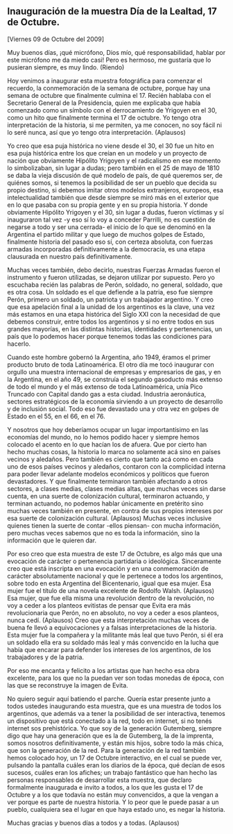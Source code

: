 Inauguración de la muestra Día de la Lealtad, 17 de Octubre.
------------------------------------------------------------

[Viernes 09 de Octubre del 2009]

Muy buenos días, ¡qué micrófono, Dios mío, qué responsabilidad, hablar
por este micrófono me da miedo casi! Pero es hermoso, me gustaría que lo
pusieran siempre, es muy lindo. (Riendo)

Hoy venimos a inaugurar esta muestra fotográfica para comenzar el
recuerdo, la conmemoración de la semana de octubre, porque hay una
semana de octubre que finalmente culmina el 17. Recién hablaba con el
Secretario General de la Presidencia, quien me explicaba que había
comenzado como un símbolo con el derrocamiento de Yrigoyen en el 30,
como un hito que finalmente termina el 17 de octubre. Yo tengo otra
interpretación de la historia, si me permiten, ya me conocen, no soy
fácil ni lo seré nunca, así que yo tengo otra interpretación. (Aplausos)

Yo creo que esa puja histórica no viene desde el 30, el 30 fue un hito
en esa puja histórica entre los que creían en un modelo y un proyecto de
nación que obviamente Hipólito Yrigoyen y el radicalismo en ese momento
lo simbolizaban, sin lugar a dudas; pero también en el 25 de mayo de
1810 se daba la vieja discusión de qué modelo de país, de qué queremos
ser, de quiénes somos, si tenemos la posibilidad de ser un pueblo que
decida su propio destino, si debemos imitar otros modelos extranjeros,
europeos, esa intelectualidad también que desde siempre se miró más en
el exterior que en lo que pasaba con su propia gente y en su propia
historia. Y donde obviamente Hipólito Yrigoyen y el 30, sin lugar a
dudas, fueron víctimas y sí inauguraron tal vez -y eso sí lo voy a
conceder Parrilli, no es cuestión de negarse a todo y ser una cerrada-
el inicio de lo que se denominó en la Argentina el partido militar y que
luego de muchos golpes de Estado, finalmente historia del pasado eso sí,
con certeza absoluta, con fuerzas armadas incorporadas definitivamente a
la democracia, es una etapa clausurada en nuestro país definitivamente.

Muchas veces también, debo decirlo, nuestras Fuerzas Armadas fueron el
instrumento y fueron utilizadas, se dejaron utilizar por supuesto. Pero
yo escuchaba recién las palabras de Perón, soldado, no general, soldado,
que es otra cosa. Un soldado es el que defiende a la patria, eso fue
siempre Perón, primero un soldado, un patriota y un trabajador
argentino. Y creo que esa apelación final a la unidad de los argentinos
es la clave, una vez más estamos en una etapa histórica del Siglo XXI
con la necesidad de que debemos construir, entre todos los argentinos y
si no entre todos en sus grandes mayorías, en las distintas historias,
identidades y pertenencias, un país que lo podemos hacer porque tenemos
todas las condiciones para hacerlo.

Cuando este hombre gobernó la Argentina, año 1949, éramos el primer
producto bruto de toda Latinoamérica. El otro día me tocó inaugurar con
orgullo una muestra internacional de empresas y empresarios de gas, y en
la Argentina, en el año 49, se construía el segundo gasoducto más
extenso de todo el mundo y el más extenso de toda Latinoamérica, unía
Pico Truncado con Capital dando gas a esta ciudad. Industria
aeronáutica, sectores estratégicos de la economía sirviendo a un
proyecto de desarrollo y de inclusión social. Todo eso fue devastado una
y otra vez en golpes de Estado en el 55, en el 66, en el 76.

Y nosotros que hoy deberíamos ocupar un lugar importantísimo en las
economías del mundo, no lo hemos podido hacer y siempre hemos colocado
el acento en lo que hacían los de afuera. Que por cierto han hecho
muchas cosas, la historia lo marca no solamente acá sino en países
vecinos y aledaños. Pero también es cierto que tanto acá como en cada
uno de esos países vecinos y aledaños, contaron con la complicidad
interna para poder llevar adelante modelos económicos y políticos que
fueron devastadores. Y que finalmente terminaron también afectando a
otros sectores, a clases medias, clases medias altas, que muchas veces
sin darse cuenta, en una suerte de colonización cultural, terminaron
actuando, y terminan actuando, no podemos hablar únicamente en pretérito
sino muchas veces también en presente, en contra de sus propios
intereses por esa suerte de colonización cultural. (Aplausos) Muchas
veces inclusive quienes tienen la suerte de contar -ellos piensan- con
mucha información, pero muchas veces sabemos que no es toda la
información, sino la información que le quieren dar.

Por eso creo que esta muestra de este 17 de Octubre, es algo más que una
evocación de carácter o pertenencia partidaria o ideológica.
Sinceramente creo que está inscripta en una evocación y en una
conmemoración de carácter absolutamente nacional y que le pertenece a
todos los argentinos, sobre todo en esta Argentina del Bicentenario,
igual que esa mujer. Esa mujer fue el título de una novela excelente de
Rodolfo Walsh. (Aplausos) Esa mujer, que fue ella misma una revolución
dentro de la revolución, no voy a ceder a los planteos evitistas de
pensar que Evita era más revolucionaria que Perón, no en absoluto, no
voy a ceder a esos planteos, nunca cedí. (Aplausos) Creo que esta
interpretación muchas veces de buena fe llevó a equivocaciones y a
falsas interpretaciones de la historia. Esta mujer fue la compañera y la
militante más leal que tuvo Perón, si él era un soldado ella era su
soldado más leal y más convencido en la lucha que había que encarar para
defender los intereses de los argentinos, de los trabajadores y de la
patria.

Por eso me encanta y felicito a los artistas que han hecho esa obra
excelente, para los que no la puedan ver son todas monedas de época, con
las que se reconstruye la imagen de Evita.

No quiero seguir aquí batiendo el parche. Quería estar presente junto a
todos ustedes inaugurando esta muestra, que es una muestra de todos los
argentinos, que además va a tener la posibilidad de ser interactiva,
tenemos un dispositivo que está conectado a la red, todo en internet, si
no tenés internet sos prehistórica. Yo que soy de la generación
Gutemberg, siempre digo que hay una generación que es la de Gutemberg,
la de la imprenta, somos nosotros definitivamente, y están mis hijos,
sobre todo la más chica, que son la generación de la red. Para la
generación de la red también hemos colocado hoy, un 17 de Octubre
interactivo, en el cual se puede ver, pulsando la pantalla cuáles eran
los diarios de la época, qué decían de esos sucesos, cuáles eran los
afiches; un trabajo fantástico que han hecho las personas responsables
de desarrollar esta muestra, que declaro formalmente inaugurada e invito
a todos, a los que les gusta el 17 de Octubre y a los que todavía no
están muy convencidos, a que la vengan a ver porque es parte de nuestra
historia. Y lo peor que le puede pasar a un pueblo, cualquiera sea el
lugar en que haya estado uno, es negar la historia.

Muchas gracias y buenos días a todos y a todas. (Aplausos)

 

 

 
